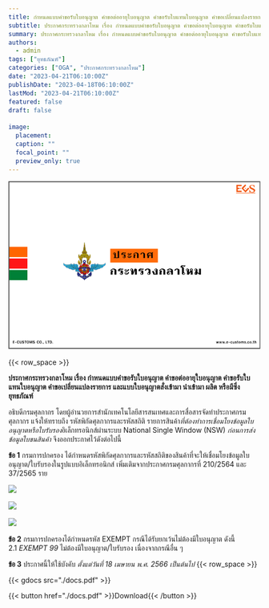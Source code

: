 ```yaml
---
title: กำหนดแบบคําขอรับใบอนุญาต คําขอต่ออายุใบอนุญาต คําขอรับใบแทนใบอนุญาต คําขอเปลี่ยนแปลงรายการ และแบบใบอนุญาตสั่งเข้ามา นําเข้ามา ผลิต หรือมีซึ่งยุทธภัณฑ์
subtitle: ประกาศกระทรวงกลาโหม เรื่อง กำหนดแบบคําขอรับใบอนุญาต คําขอต่ออายุใบอนุญาต คําขอรับใบแทนใบอนุญาต คําขอเปลี่ยนแปลงรายการ และแบบใบอนุญาตสั่งเข้ามา นําเข้ามา ผลิต หรือมีซึ่งยุทธภัณฑ์
summary: ประกาศกระทรวงกลาโหม เรื่อง กำหนดแบบคําขอรับใบอนุญาต คําขอต่ออายุใบอนุญาต คําขอรับใบแทนใบอนุญาต คําขอเปลี่ยนแปลงรายการ และแบบใบอนุญาตสั่งเข้ามา นําเข้ามา ผลิต หรือมีซึ่งยุทธภัณฑ์
authors:
  - admin
tags: ["ยุทธภัณฑ์"]
categories: ["OGA", "ประกาศกระทรวงกลาโหม"]
date: "2023-04-21T06:10:00Z"
publishDate: "2023-04-18T06:10:00Z"
lastMod: "2023-04-21T06:10:00Z"
featured: false
draft: false

image:
  placement:
  caption: ""
  focal_point: ""
  preview_only: true
---
```


![](featured.png)

{{< row_space >}}

**ประกาศกระทรวงกลาโหม เรื่อง กำหนดแบบคําขอรับใบอนุญาต คําขอต่ออายุใบอนุญาต คําขอรับใบแทนใบอนุญาต คําขอเปลี่ยนแปลงรายการ และแบบใบอนุญาตสั่งเข้ามา นําเข้ามา ผลิต หรือมีซึ่งยุทธภัณฑ์** 

อธิบดีกรมศุลกากร โดยผู้อํานวยการสํานักเทคโนโลยีสารสนเทศและการสื่อสารจัดทําประกาศกรมศุลกากร แจ้งให้ทราบถึง รหัสพิกัดศุลกากรและรหัสสถิติ รายการสินค้า*ที่ต้องทําการเชื่อมโยงข้อมูลใบอนุญาตหรือใบรับรอง*อิเล็กทรอนิกส์ผ่านระบบ National Single Window (NSW) *ก่อนการส่งข้อมูลใบขนสินค้า* จึงออกประกาศไว้ดังต่อไปนี้

**ข้อ 1** กรมการปกครอง ได้กําหนดรหัสพิกัดศุลกากรและรหัสสถิติของสินค้าที่จะให้เชื่อมโยงข้อมูลใบอนุญาต/ใบรับรองในรูปแบบอิเล็กทรอนิกส์ เพิ่มเติมจากประกาศกรมศุลกากรที่ 210/2564 และ 37/2565 ราย

![](./img/Page2.png)

![](./img/Page3.png)

![](./img/Page4.png)


**ข้อ 2** กรมการปกครองได้กําหนดรหัส EXEMPT กรณีได้รับยกเว้นไม่ต้องมีใบอนุญาต ดังนี้  
    2.1 *EXEMPT 99* ไม่ต้องมีใบอนุญาต/ใบรับรอง เนื่องจากกรณีอื่น ๆ 


**ข้อ 3** ประกาศนี้ให้ใช้บังคับ *ตั้งแต่วันที่ 18 เมษายน พ.ศ. 2566 เป็นต้นไป*
{{< row_space >}}

{{< gdocs src="./docs.pdf" >}}


{{< button href="./docs.pdf" >}}Download{{< /button >}}





